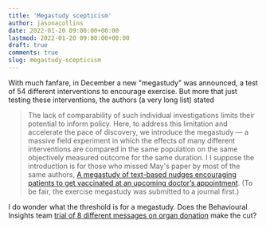 ```yaml
---
title: 'Megastudy scepticism'
author: jasonacollins
date: 2022-01-20 09:00:00+00:00
lastmod: 2022-01-20 09:00:00+00:00
draft: true
comments: true
slug: megastudy-scepticism
---
```


With much fanfare, in December a new "megastudy" was announced, a test of 54 different interventions to encourage exercise. But more that just testing these interventions, the authors (a very long list) stated 

>The lack of comparability of such individual investigations limits their potential to inform policy. Here, to address this limitation and accelerate the pace of discovery, we introduce the megastudy — a massive field experiment in which the effects of many different interventions are compared in the same population on the same objectively measured outcome for the same duration. I
I suppose the introduction is for those who missed May's paper by most of the same authors, [A megastudy of text-based nudges encouraging patients to get vaccinated at an upcoming doctor’s appointment](https://doi.org/10.1073/pnas.2101165118). (To be fair, the exercise megastudy was submitted to a journal first.)

I do wonder what the threshold is for a megastudy. Does the Behavioural Insights team [trial of 8 different messages on organ donation](https://www.bi.team/publications/applying-behavioural-insights-to-organ-donation/) make the cut?
